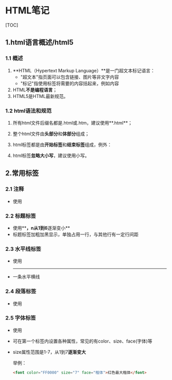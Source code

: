 # HTML笔记

[TOC]

## 1.html语言概述/html5

### 1.1 概述

1. **HTML（Hypertext Markup Language）**是一门超文本标记语言：
   * "超文本"指页面可以包含链接、图片等非文字内容
   * "标记"指使用标签将需要的内容括起来，例如<head>内容</head>
2. HTML**不是编程语言**；
3. HTML5是HTML最新规范。

### 1.2 html语法和规范

1. 所有html文件后缀名都是.html或.htm，建议使用**.html**；

2. 整个html文件由**头部分**<head></head>和**体部分**<body></body>组成；

3. html标签都是由**开始标签**和**结束标签**组成，例外：<br  />

4. html标签**忽略大小写**，建议使用小写。

   

## 2.常用标签

### 2.1 注释

- 使用<!-- 注释内容 -->

### 2.2 标题标签

- 使用**<hn></hn>**，n从1到6**逐渐变小**
- 标题标签加粗加黑显示，单独占用一行，与其他行有一定行间距

### 2.3 水平线标签

- 使用<hr />
- 一条水平横线

### 2.4 段落标签

- 使用<p></p>

### 2.5 字体标签

- 使用<font></font>

- 可在第一个标签内设置各种属性，常见的有color、size、face(字体)等

- size属性范围是1-7，从1到7**逐渐变大**

  举例：

  ```html
  <font color="FF0000" size="7" face="楷体">红色最大楷体</font>
  ```

  